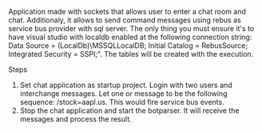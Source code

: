 Application made with sockets that allows user to enter a chat room and chat. Additionaly, it allows to send command messages using rebus as service bus provider with sql server. 
The only thing you must ensure it's to have visual studio with localdb enabled at the following connection string:
Data Source = (LocalDb)\MSSQLLocalDB; Initial Catalog = RebusSource; Integrated Security = SSPI;". The tables will be created with the execution.

Steps
1. Set chat application as startup project. Login with two users and interchange messages. Let one or message to be the following sequence: /stock=aapl.us. This would fire service
bus events.
2. Stop the chat application and start the botparser. It will receive the messages and process the result.
